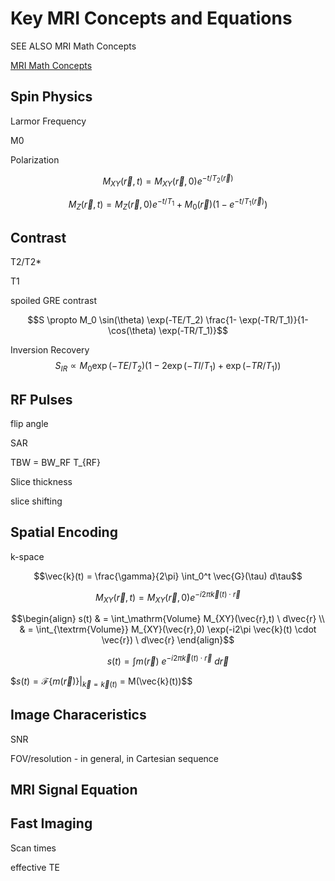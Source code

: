 # Key MRI Concepts and Equations

SEE ALSO MRI Math Concepts

[MRI Math Concepts](./MRI%20Math%20Concepts.ipynb)

## Spin Physics

Larmor Frequency

M0

Polarization

$$M_{XY}(\vec{r},t) = M_{XY}(\vec{r},0) e^{-t/T_2(\vec{r})}$$

$$M_Z(\vec{r},t) = M_Z(\vec{r},0)e^{-t/T_1} + M_0(\vec{r})(1- e^{-t/T_1(\vec{r})})$$

## Contrast

T2/T2*

T1

spoiled GRE contrast

$$S \propto M_0 \sin(\theta) \exp(-TE/T_2) \frac{1- \exp(-TR/T_1)}{1- \cos(\theta) \exp(-TR/T_1)}$$


Inversion Recovery
$$S_{IR} \propto M_0  \exp(-TE/T_2) (1 - 2\exp(-TI/T_1) + \exp(-TR/T_1) )$$

## RF Pulses

flip angle

SAR

TBW = BW_RF T_{RF}

Slice thickness

slice shifting


## Spatial Encoding

k-space

$$\vec{k}(t) = \frac{\gamma}{2\pi} \int_0^t \vec{G}(\tau) d\tau$$

$$M_{XY}(\vec{r}, t) = M_{XY}(\vec{r}, 0) e^{ -i 2 \pi \vec{k}(t) \cdot \vec{r} }$$ 

$$\begin{align}
s(t) & = \int_\mathrm{Volume} M_{XY}(\vec{r},t) \ d\vec{r} \\
 & =  \int_{\textrm{Volume}} M_{XY}(\vec{r},0) \exp(-i2\pi \vec{k}(t) \cdot \vec{r}) \ d\vec{r}
 \end{align}$$ 

$$s(t) = \int m(\vec{r})\  e^{-i 2 \pi \vec{k}(t) \cdot \vec{r}} \  d\vec{r}$$


$$s(t) = \mathcal{F}\{m(\vec{r}) \} |_{\vec{k} = \vec{k}(t)}$ = M(\vec{k}(t))$$

## Image Characeristics

SNR

FOV/resolution - in general, in Cartesian sequence


## MRI Signal Equation

## Fast Imaging

Scan times

effective TE